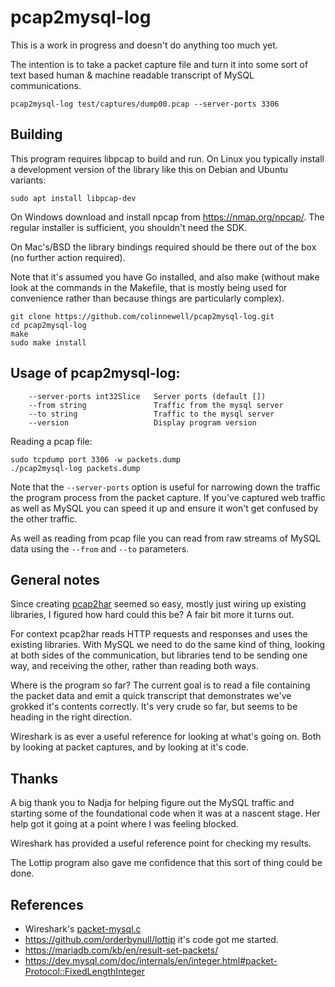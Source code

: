 # pcap2mysql-log

This is a work in progress and doesn't do anything too much yet.

The intention is to take a packet capture file and turn it into some sort of
text based human & machine readable transcript of MySQL communications.

    pcap2mysql-log test/captures/dump00.pcap --server-ports 3306

## Building

This program requires libpcap to build and run.  On Linux you typically install
a development version of the library like this on Debian and Ubuntu variants:

	sudo apt install libpcap-dev

On Windows download and install npcap from https://nmap.org/npcap/.  The
regular installer is sufficient, you shouldn't need the SDK.

On Mac's/BSD the library bindings required should be there out of the box
(no further action required).

Note that it's assumed you have Go installed, and also make (without make look
at the commands in the Makefile, that is mostly being used for convenience
rather than because things are particularly complex).

	git clone https://github.com/colinnewell/pcap2mysql-log.git
	cd pcap2mysql-log
	make
	sudo make install


## Usage of pcap2mysql-log:

        --server-ports int32Slice   Server ports (default [])
        --from string               Traffic from the mysql server
        --to string                 Traffic to the mysql server
        --version                   Display program version

Reading a pcap file:

	sudo tcpdump port 3306 -w packets.dump
    ./pcap2mysql-log packets.dump

Note that the `--server-ports` option is useful for narrowing down the traffic
the program process from the packet capture.  If you've captured web traffic as
well as MySQL you can speed it up and ensure it won't get confused by the other
traffic.

As well as reading from pcap file you can read from raw streams of MySQL data
using the `--from` and `--to` parameters.

## General notes

Since creating [pcap2har](https://github.com/colinnewell/pcap2har) seemed so
easy, mostly just wiring up existing libraries, I figured how hard could this
be?  A fair bit more it turns out.

For context pcap2har reads HTTP requests and responses and uses the existing
libraries.  With MySQL we need to do the same kind of thing, looking at both
sides of the communication, but libraries tend to be sending one way, and
receiving the other, rather than reading both ways.

Where is the program so far?  The current goal is to read a file containing the
packet data and emit a quick transcript that demonstrates we've grokked it's
contents correctly.  It's very crude so far, but seems to be heading in the
right direction.


Wireshark is as ever a useful reference for looking at what's going on.  Both
by looking at packet captures, and by looking at it's code.

## Thanks

A big thank you to Nadja for helping figure out the MySQL traffic and starting
some of the foundational code when it was at a nascent stage.  Her help got it
going at a point where I was feeling blocked.

Wireshark has provided a useful reference point for checking my results.

The Lottip program also gave me confidence that this sort of thing could be
done.

## References

* Wireshark's [packet-mysql.c](https://github.com/wireshark/wireshark/blob/master/epan/dissectors/packet-mysql.c)
* https://github.com/orderbynull/lottip it's code got me started.
* https://mariadb.com/kb/en/result-set-packets/
* https://dev.mysql.com/doc/internals/en/integer.html#packet-Protocol::FixedLengthInteger

